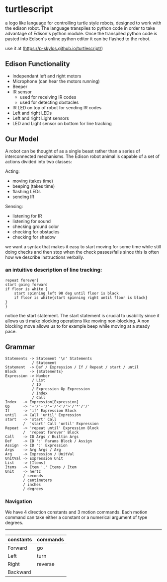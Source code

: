 # turtlescript
 a logo like language for controlling turtle style robots, designed to work with the edison robot. The language transpiles to python code in order to take advantage of Edison's python module. Once the transpiled python code is pasted into Edison's online python editor it can be flashed to the robot.

 use it at (https://p-skylos.github.io/turtlescript/)   

## Edison Functionality
- Independant left and right motors
- Microphone (can hear the motors running)
- Beeper
- IR sensor
    - used for receiving IR codes
    - used for detecting obstacles
- IR LED on top of robot for sending IR codes
- Left and right LEDs
- Left and right Light sensors
- LED and Light sensor on bottom for line tracking

## Our Model
A robot can be thought of as a single beast rather than a series of interconnected mechanisms. The Edison robot animal is capable of a set of actions divided into two classes:

Acting:
- moving (takes time)
- beeping (takes time)
- flashing LEDs
- sending IR

Sensing:
- listening for IR
- listening for sound
- checking ground color
- checking for obstacles
- checking for shadow

we want a syntax that makes it easy to start moving for some time while still doing checks and then stop when the check passes/fails since this is often how we describe instructions verbally.

### an intuitive description of line tracking:
```
repeat forever{
start going forward
if floor is white {
    start spinning left 90 deg until floor is black 
    if floor is white{start spinning right until floor is black}
}
}
```
notice the start statement. The start statement is crucial to usability since it allows us ti make blocking operations like moving non-blocking. A non blocking move allows us to for example beep while moving at a steady pace.

## Grammar
```Program -> Statements / EmptyString
Statements -> Statement '\n' Statements
            / Statement
Statement  -> Def / Expression / If / Repeat / start / until
Block      -> {Statements}
Expression -> Number 
            / List
            / ID 
            / Expression Op Expression
            / Index
            / Call
Index   -> Expression[Expression]
Op      -> '+'/'-'/'='/'<'/'>'/'*'/'/'
If      -> 'if' Expression Block
until   -> Call 'until' Expression
start   -> 'start' Call
        /  'start' Call 'until' Expression
Repeat  -> 'repeat until' Expression Block
        /  'repeat forever' Block
Call    -> ID Args / Builtin Args
Def     -> ID ':' Params Block / Assign
Assign  -> ID ':' Expression
Args    -> Arg Args / Arg
Arg     -> Expression / UnitVal
UnitVal -> Expression Unit
List    -> [Items]
Items   -> Item ',' Items / Item
Unit    -> hertz
        / seconds
        / centimeters
        / inches
        / degrees

```
### Navigation
We have 4 direction constants and 3 motion commands. Each motion command can take either a constant or a numerical argument of type degrees.

---
|constants|commands|
|---|---|
| Forward |go |
| Left    |turn|
| Right| reverse|
| Backward||


